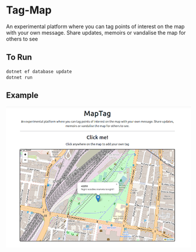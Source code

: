 # Tag-Map

An experimental platform where you can tag points of interest on the map with your own message. Share updates, memoirs or vandalise the map for others to see

## To Run

```
dotnet ef database update
dotnet run
```


## Example

![Map showing markers](/media/Example.png?raw=true)
